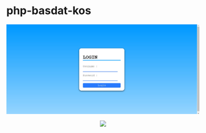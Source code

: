 # php-basdat-kos

<p align="center">
  <img src="images/login.jpg" width="600" >
</p>

<p align="center">
  <img src="images/dashboard.jpg width="600">
</p>

